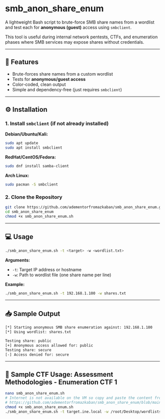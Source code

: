 
# smb_anon_share_enum

A lightweight Bash script to brute-force SMB share names from a wordlist and test each for **anonymous (guest)** access using `smbclient`.

This tool is useful during internal network pentests, CTFs, and enumeration phases where SMB services may expose shares without credentials.

---

## 📌 Features

- Brute-forces share names from a custom wordlist
- Tests for **anonymous/guest access**
- Color-coded, clean output
- Simple and dependency-free (just requires `smbclient`)

---

## ⚙️ Installation

### 1. Install `smbclient` (if not already installed)

**Debian/Ubuntu/Kali:**

```bash
sudo apt update
sudo apt install smbclient
```

**RedHat/CentOS/Fedora:**

```bash
sudo dnf install samba-client
```

**Arch Linux:**

```bash
sudo pacman -S smbclient
```

### 2. Clone the Repository

```bash
git clone https://github.com/adementorfromazkaban/smb_anon_share_enum.git
cd smb_anon_share_enum
chmod +x smb_anon_share_enum.sh
```

---

## 💻 Usage

```bash
./smb_anon_share_enum.sh -t <target> -w <wordlist.txt>
```

**Arguments:**
- `-t`: Target IP address or hostname
- `-w`: Path to wordlist file (one share name per line)

**Example:**
```bash
./smb_anon_share_enum.sh -t 192.168.1.100 -w shares.txt
```

---

## 📥 Sample Output

```bash
[*] Starting anonymous SMB share enumeration against: 192.168.1.100
[*] Using wordlist: shares.txt

Testing share: public
[+] Anonymous access allowed for: public
Testing share: secure
[-] Access denied for: secure
```

---

## 🧪 Sample CTF Usage: Assessment Methodologies - Enumeration CTF 1

```bash
nano smb_anon_share_enum.sh
# Internet is not available on the VM so copy and paste the content from:
# https://github.com/adementorfromazkaban/smb_anon_share_enum/blob/main/smb_anon_share_enum.sh
chmod +x smb_anon_share_enum.sh
./smb_anon_share_enum.sh -t target.ine.local -w /root/Desktop/wordlists/shares.txt
```
